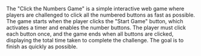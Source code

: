 The "Click the Numbers Game" is a simple interactive web game where players are challenged to click all the numbered buttons as fast as possible. The game starts when the player clicks the "Start Game" button, which activates a timer and enables the number buttons. The player must click each button once, and the game ends when all buttons are clicked, displaying the total time taken to complete the challenge. The goal is to finish as quickly as possible.
